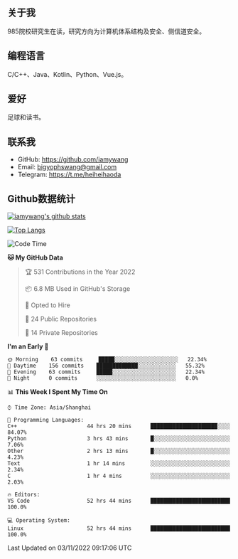 ## 关于我

985院校研究生在读，研究方向为计算机体系结构及安全、侧信道安全。

## 编程语言

C/C++、Java、Kotlin、Python、Vue.js。

## 爱好

足球和读书。

## 联系我

- GitHub: https://github.com/iamywang
- Email: bigyophswang@gmail.com
- Telegram: https://t.me/heiheihaoda

## Github数据统计

[![iamywang's github stats](https://github-readme-stats.vercel.app/api?username=iamywang&count_private=true&show_icons=true)]()

[![Top Langs](https://github-readme-stats.vercel.app/api/top-langs/?username=iamywang&layout=compact)]()

<!--START_SECTION:waka-->
![Code Time](http://img.shields.io/badge/Code%20Time-686%20hrs%2054%20mins-blue)

**🐱 My GitHub Data** 

> 🏆 531 Contributions in the Year 2022
 > 
> 📦 6.8 MB Used in GitHub's Storage 
 > 
> 💼 Opted to Hire
 > 
> 📜 24 Public Repositories 
 > 
> 🔑 14 Private Repositories  
 > 
**I'm an Early 🐤** 

```text
🌞 Morning    63 commits     █████░░░░░░░░░░░░░░░░░░░░   22.34% 
🌆 Daytime    156 commits    █████████████░░░░░░░░░░░░   55.32% 
🌃 Evening    63 commits     █████░░░░░░░░░░░░░░░░░░░░   22.34% 
🌙 Night      0 commits      ░░░░░░░░░░░░░░░░░░░░░░░░░   0.0%

```


📊 **This Week I Spent My Time On** 

```text
⌚︎ Time Zone: Asia/Shanghai

💬 Programming Languages: 
C++                      44 hrs 20 mins      █████████████████████░░░░   84.07% 
Python                   3 hrs 43 mins       █░░░░░░░░░░░░░░░░░░░░░░░░   7.06% 
Other                    2 hrs 13 mins       █░░░░░░░░░░░░░░░░░░░░░░░░   4.23% 
Text                     1 hr 14 mins        ░░░░░░░░░░░░░░░░░░░░░░░░░   2.34% 
C                        1 hr 4 mins         ░░░░░░░░░░░░░░░░░░░░░░░░░   2.03%

🔥 Editors: 
VS Code                  52 hrs 44 mins      █████████████████████████   100.0%

💻 Operating System: 
Linux                    52 hrs 44 mins      █████████████████████████   100.0%

```


 Last Updated on 03/11/2022 09:17:06 UTC
<!--END_SECTION:waka-->
